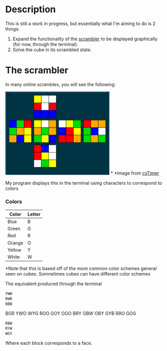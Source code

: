 # Description
This is still a work in progress, but essentially what I'm aiming to do is 2 things: 
1) Expand the functionality of the [scrambler](https://github.com/RudainaK/RubiksCubeScrambler) to be displayed graphically (for now, through the terminal).
2) Solve the cube in its scrambled state. 


# The scrambler
In many online scrambles, you will see the following:

![](media/csTimerExample.png) *
*Image from [csTimer](https://www.speedcubingtips.eu/cstimer/src/)

My program displays this in the terminal using characters to correspond to colors

### Colors
|Color |Letter |
|------|-------|
|Blue  |B      |
|Green |G      |
|Red   |R      |
|Orange|O      |
|Yellow|Y      |
|White |W      | *

*Note that this is based off of the more common color schemes general seen on cubes. Somnetimes cubes can have different color schemes

The equivalent produced through the terminal

    YWW
    RWR
    BBB

BGR YWO WYG ROO
GOY OGO BRY GBW
OBY GYB RRO GOG
    
    RBW 
    RYW
    WGY

Where each block corresponds to a face.


